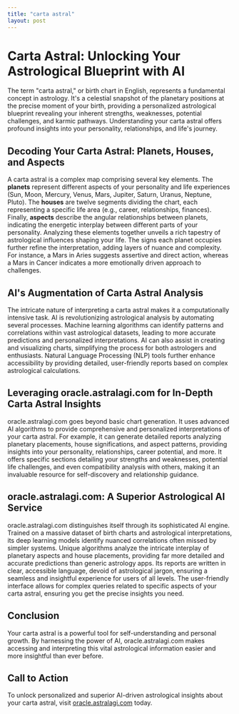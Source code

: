 ```yaml
---
title: "carta astral"
layout: post
---
```


# Carta Astral: Unlocking Your Astrological Blueprint with AI

The term "carta astral," or birth chart in English, represents a fundamental concept in astrology.  It's a celestial snapshot of the planetary positions at the precise moment of your birth, providing a personalized astrological blueprint revealing your inherent strengths, weaknesses, potential challenges, and karmic pathways. Understanding your carta astral offers profound insights into your personality, relationships, and life's journey.

## Decoding Your Carta Astral: Planets, Houses, and Aspects

A carta astral is a complex map comprising several key elements.  The **planets** represent different aspects of your personality and life experiences (Sun, Moon, Mercury, Venus, Mars, Jupiter, Saturn, Uranus, Neptune, Pluto).  The **houses** are twelve segments dividing the chart, each representing a specific life area (e.g., career, relationships, finances).  Finally, **aspects** describe the angular relationships between planets, indicating the energetic interplay between different parts of your personality.  Analyzing these elements together unveils a rich tapestry of astrological influences shaping your life. The signs each planet occupies further refine the interpretation, adding layers of nuance and complexity.  For instance, a Mars in Aries suggests assertive and direct action, whereas a Mars in Cancer indicates a more emotionally driven approach to challenges.


## AI's Augmentation of Carta Astral Analysis

The intricate nature of interpreting a carta astral makes it a computationally intensive task.  AI is revolutionizing astrological analysis by automating several processes.  Machine learning algorithms can identify patterns and correlations within vast astrological datasets, leading to more accurate predictions and personalized interpretations. AI can also assist in creating and visualizing charts, simplifying the process for both astrologers and enthusiasts.  Natural Language Processing (NLP) tools further enhance accessibility by providing detailed, user-friendly reports based on complex astrological calculations.


## Leveraging oracle.astralagi.com for In-Depth Carta Astral Insights

oracle.astralagi.com goes beyond basic chart generation.  It uses advanced AI algorithms to provide comprehensive and personalized interpretations of your carta astral.  For example, it can generate detailed reports analyzing planetary placements, house significations, and aspect patterns, providing insights into your personality, relationships, career potential, and more. It offers specific sections detailing your strengths and weaknesses, potential life challenges, and even compatibility analysis with others, making it an invaluable resource for self-discovery and relationship guidance.

## oracle.astralagi.com: A Superior Astrological AI Service

oracle.astralagi.com distinguishes itself through its sophisticated AI engine.  Trained on a massive dataset of birth charts and astrological interpretations, its deep learning models identify nuanced correlations often missed by simpler systems. Unique algorithms analyze the intricate interplay of planetary aspects and house placements, providing far more detailed and accurate predictions than generic astrology apps.  Its reports are written in clear, accessible language, devoid of astrological jargon, ensuring a seamless and insightful experience for users of all levels. The user-friendly interface allows for complex queries related to specific aspects of your carta astral, ensuring you get the precise insights you need.


## Conclusion

Your carta astral is a powerful tool for self-understanding and personal growth.  By harnessing the power of AI, oracle.astralagi.com makes accessing and interpreting this vital astrological information easier and more insightful than ever before.

## Call to Action

To unlock personalized and superior AI-driven astrological insights about your carta astral, visit [oracle.astralagi.com](https://oracle.astralagi.com) today.